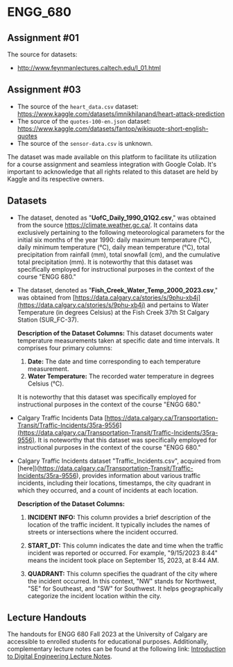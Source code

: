 # ENGG_680

## Assignment #01

The source for datasets:
* http://www.feynmanlectures.caltech.edu/I_01.html

## Assignment #03

* The source of the `heart_data.csv` dataset: https://www.kaggle.com/datasets/imnikhilanand/heart-attack-prediction
* The source of the `quotes-100-en.json` dataset: https://www.kaggle.com/datasets/fantop/wikiquote-short-english-quotes
* The source of the `sensor-data.csv` is unknown.

The dataset was made available on this platform to facilitate its utilization for a course assignment and seamless integration with Google Colab. It's important to acknowledge that all rights related to this dataset are held by Kaggle and its respective owners.

## Datasets

* The dataset, denoted as "**UofC_Daily_1990_Q1Q2.csv**," was obtained from the source https://climate.weather.gc.ca/. It contains data exclusively pertaining to the following meteorological parameters for the initial six months of the year 1990: daily maximum temperature (°C), daily minimum temperature (°C), daily mean temperature (°C), total precipitation from rainfall (mm), total snowfall (cm), and the cumulative total precipitation (mm). It is noteworthy that this dataset was specifically employed for instructional purposes in the context of the course "ENGG 680."


* The dataset, denoted as "**Fish_Creek_Water_Temp_2000_2023.csv**," was obtained from [https://data.calgary.ca/stories/s/9phu-xb4j](https://data.calgary.ca/stories/s/9phu-xb4j) and pertains to Water Temperature (in degrees Celsius) at the Fish Creek 37th St Calgary Station (SUR_FC-37).

	**Description of the Dataset Columns:**
	This dataset documents water temperature measurements taken at specific date and time intervals. It comprises four primary columns:

	1. **Date:** The date and time corresponding to each temperature measurement.
	2. **Water Temperature:** The recorded water temperature in degrees Celsius (°C).

	It is noteworthy that this dataset was specifically employed for instructional purposes in the context of the course "ENGG 680."
	
* Calgary Traffic Incidents Data [https://data.calgary.ca/Transportation-Transit/Traffic-Incidents/35ra-9556](https://data.calgary.ca/Transportation-Transit/Traffic-Incidents/35ra-9556). It is noteworthy that this dataset was specifically employed for instructional purposes in the context of the course "ENGG 680."

* Calgary Traffic Incidents dataset "Traffic_Incidents.csv", acquired from [here])(https://data.calgary.ca/Transportation-Transit/Traffic-Incidents/35ra-9556), provides information about various traffic incidents, including their locations, timestamps, the city quadrant in which they occurred, and a count of incidents at each location.

	**Description of the Dataset Columns:**

	1. **INCIDENT INFO:** This column provides a brief description of the location of the traffic incident. It typically includes the names of streets or intersections where the incident occurred.

	2. **START_DT:** This column indicates the date and time when the traffic incident was reported or occurred. For example, "9/15/2023 8:44" means the incident took place on September 15, 2023, at 8:44 AM.

	3. **QUADRANT:** This column specifies the quadrant of the city where the incident occurred. In this context, "NW" stands for Northwest, "SE" for Southeast, and "SW" for Southwest. It helps geographically categorize the incident location within the city.

## Lecture Handouts

The handouts for ENGG 680 Fall 2023 at the University of Calgary are accessible to enrolled students for educational purposes. Additionally, complementary lecture notes can be found at the following link: [Introduction to Digital Engineering Lecture Notes](https://hatefdastour.github.io/notes/Introduction_to_Digital_Engineering/Introduction.html).
